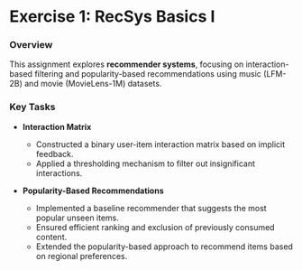 # Exercise 1: RecSys Basics I

### **Overview**
This assignment explores **recommender systems**, focusing on interaction-based filtering and popularity-based recommendations using music (LFM-2B) and movie (MovieLens-1M) datasets.

### **Key Tasks**

- **Interaction Matrix**  
  - Constructed a binary user-item interaction matrix based on implicit feedback.
  - Applied a thresholding mechanism to filter out insignificant interactions.

- **Popularity-Based Recommendations**  
  - Implemented a baseline recommender that suggests the most popular unseen items.
  - Ensured efficient ranking and exclusion of previously consumed content.
  - Extended the popularity-based approach to recommend items based on regional preferences.
